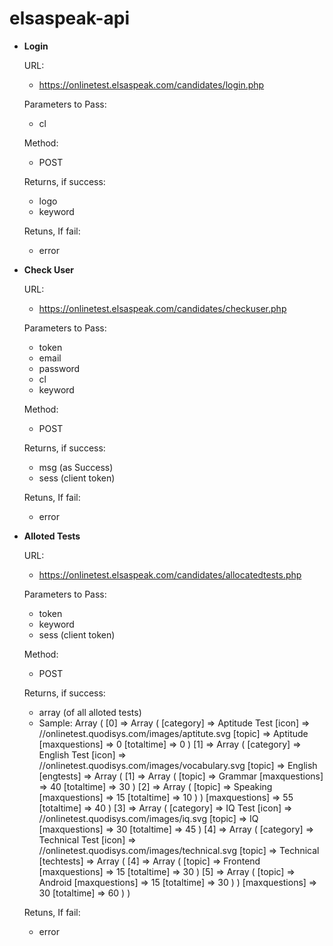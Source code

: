 # elsaspeak-api

* **Login**

	URL:
	* https://onlinetest.elsaspeak.com/candidates/login.php

	Parameters to Pass:
	* cl

	Method:
	* POST

	Returns, if success:
	* logo
	* keyword

	Retuns, If fail:
	* error

* **Check User**

	URL:
	* https://onlinetest.elsaspeak.com/candidates/checkuser.php

	Parameters to Pass:
	* token
	* email
	* password
	* cl
	* keyword

	Method:
	* POST

	Returns, if success:
	* msg (as Success)
	* sess (client token)

	Retuns, If fail:
	* error

* **Alloted Tests**

	URL:
	* https://onlinetest.elsaspeak.com/candidates/allocatedtests.php

	Parameters to Pass:
	* token
	* keyword
	* sess (client token)

	Method:
	* POST

	Returns, if success:
	* array (of all alloted tests)
	* Sample: Array
(
    [0] => Array
        (
            [category] => Aptitude Test
            [icon] => //onlinetest.quodisys.com/images/aptitute.svg
            [topic] => Aptitude
            [maxquestions] => 0
            [totaltime] => 0
        )
    [1] => Array
        (
            [category] => English Test
            [icon] => //onlinetest.quodisys.com/images/vocabulary.svg
            [topic] => English
            [engtests] => Array
                (
                    [1] => Array
                        (
                            [topic] => Grammar
                            [maxquestions] => 40
                            [totaltime] => 30
                        )
                    [2] => Array
                        (
                            [topic] => Speaking
                            [maxquestions] => 15
                            [totaltime] => 10
                        )
                )
            [maxquestions] => 55
            [totaltime] => 40
        )
    [3] => Array
        (
            [category] => IQ Test
            [icon] => //onlinetest.quodisys.com/images/iq.svg
            [topic] => IQ
            [maxquestions] => 30
            [totaltime] => 45
        )
    [4] => Array
        (
            [category] => Technical Test
            [icon] => //onlinetest.quodisys.com/images/technical.svg
            [topic] => Technical
            [techtests] => Array
                (
                    [4] => Array
                        (
                            [topic] => Frontend
                            [maxquestions] => 15
                            [totaltime] => 30
                        )
                    [5] => Array
                        (
                            [topic] => Android
                            [maxquestions] => 15
                            [totaltime] => 30
                        )
                )
            [maxquestions] => 30
            [totaltime] => 60
        )
)

	Retuns, If fail:
	* error

